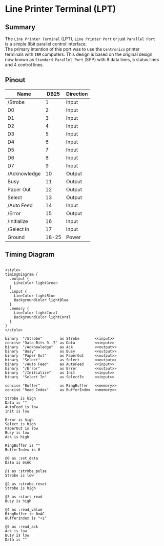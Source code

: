 # Line Printer Terminal (LPT)

## Summary

The `Line Printer Terminal` (LPT), `Line Printer Port` or just `Parallel Port` is a simple 8bit parallel control interface.  
The primary intention of this port was to use the `Centronics` printer terminals with `IBM` computers.  This design is based
on the original design now known as `Standard Parallel Port` (SPP) with 8 data lines, 5 status lines and 4 control lines.

## Pinout

| Name         | DB25  |  Direction |
|--------------|-------|------------|
| /Strobe      | 1     |  Input     |
| D0           | 2     |  Input     |
| D1           | 3     |  Input     |
| D2           | 4     |  Input     |
| D3           | 5     |  Input     |
| D4           | 6     |  Input     |
| D5           | 7     |  Input     |
| D6           | 8     |  Input     |
| D7           | 9     |  Input     |
| /Acknowledge | 10    |  Output    |
| Busy         | 11    |  Output    |
| Paper Out    | 12    |  Output    |
| Select       | 13    |  Output    |
| /Auto Feed   | 14    |  Input     |
| /Error       | 15    |  Output    |
| /Initialize  | 16    |  Input     |
| /Select In   | 17    |  Input     |
| Ground       | 18-25 |  Power     |

## Timing Diagram

```plantuml

<style>
timingDiagram {
  .output {
    LineColor lightGreen
  }
  .input {
    LineColor lightBlue
    BackgroundColor lightBlue
  }
  .memory {
    LineColor lightCoral
    BackgroundColor lightCoral
  }
}
</style>

binary  "/Strobe"        as Strobe       <<input>>
concise "Data Bits 0..7" as Data         <<input>>
binary  "/Acknowledge"   as Ack          <<output>>
binary  "Busy"           as Busy         <<output>>
binary  "Paper Out"      as PaperOut     <<output>>
binary  "Select"         as Select       <<output>>
binary  "/Auto Feed"     as AutoFeed     <<input>>
binary  "/Error"         as Error        <<output>>
binary  "/Initialize"    as Init         <<input>>
binary  "Select In"      as SelectIn     <<input>>
 
concise "Buffer"         as RingBuffer   <<memory>>
concise "Read Index"     as BufferIndex  <<memory>>

Strobe is high
Data is ""
AutoFeed is low
Init is low

Error is high
Select is high
PaperOut is low
Busy is low
Ack is high

RingBuffer is ""
BufferIndex is 0

@0 as :set_data
Data is 0xAC

@1 as :strobe_pulse
Strobe is low

@2 as :strobe_reset
Strobe is high

@3 as :start_read
Busy is high

@4 as :read_value
RingBuffer is 0xAC
BufferIndex is "+1"

@5 as :read_ack
Ack is low
Busy is low
Data is ""

```
